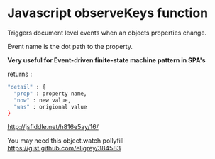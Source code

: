 Javascript observeKeys function
===========

Triggers document level events when an objects properties change.

Event name is the dot path to the property.

**Very useful for Event-driven finite-state machine pattern in SPA's**

returns : 
```sh
"detail" : {
  "prop" : property name,
  "now" : new value,
  "was" : origional value
}
```

http://jsfiddle.net/h816e5ay/16/


You may need this object.watch pollyfill https://gist.github.com/eligrey/384583
